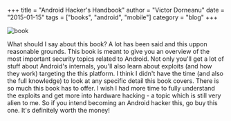 +++
title = "Android Hacker's Handbook"
author = "Victor Dorneanu"
date = "2015-01-15"
tags = ["books", "android", "mobile"]
category = "blog"
+++

![book](/posts/img/2015/18add683b7e400d63d7172be60eb564a.jpg)

What should I say about this book? A lot has been said and this uppon reasonable grounds. This book is meant to give
you an overview of the most important security topics related to Android. Not only you'll
get a lot of stuff about Android's internals, you'll also learn about exploits (and how they work)
targeting the this platform. I think I didn't have the time (and also the full knowledge) to look
at any specific detail this book covers. There is so much this book has to offer. I wish I had more time
to fully understand the exploits and get more into hardware hacking - a topic which is still very alien 
to me. So if you intend becoming an Android hacker this, go buy this one. It's definitely worth the money!

